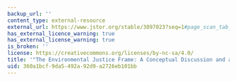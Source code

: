 ```yaml
---
backup_url: ''
content_type: external-resource
external_url: https://www.jstor.org/stable/3097023?seq=1#page_scan_tab_contents
has_external_licence_warning: true
has_external_license_warning: true
is_broken: ''
license: https://creativecommons.org/licenses/by-nc-sa/4.0/
title: '"The Environmental Justice Frame: A Conceptual Discussion and an Application."'
uid: 360a1bcf-9da5-492a-92d9-a2726eb101bb
---
```

